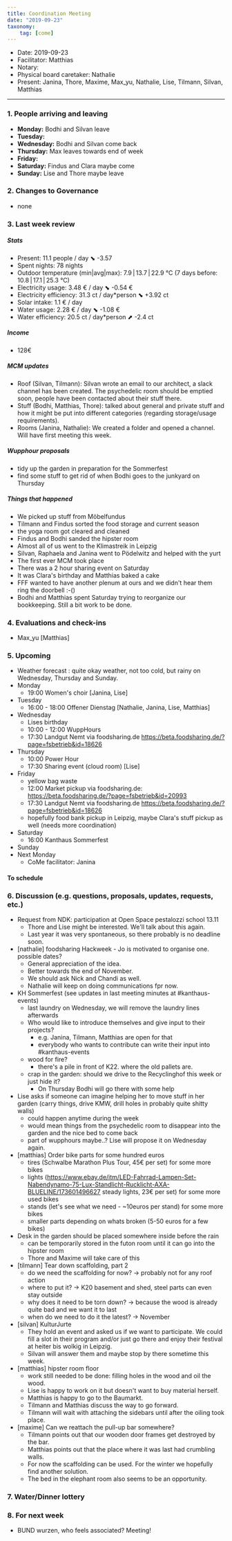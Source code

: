 ```yaml
---
title: Coordination Meeting
date: "2019-09-23"
taxonomy:
    tag: [come]
---
```


<!--
Hello facilitator/notary! Thank you for your services. Here is some advice for facilitating coordination meetings:
  - Prepare the meeting a bit beforehand (find out about evaluations, gas, electricity and water usages, waste collections, income, scheduled events). You can ask others to assist you.
  - Notify people 10 minutes before the meeting starts. (Watching the clock is not super fun, people will be grateful if you do it for them.)
  - Start at 10:00 sharp, or earlier if everyone is there. (Waiting is time-wasting, be a time-saver!)
  - If you don't want to take notes yourself ask someone else to take care of that. (This pad can easily be used to read from and write in simultaneously.)
  - Go through the ordered points in order, even if nothing has changed. (They are arranged to try and get the most relevant information to most people.)
  - Feel welcome to moderate conversation if off-topic or too detailed. (Are listeners interested? Are speakers satisfied? Can you identify a sub-group?)
  - Try to finish the meeting before 11:00. (There is always more to talk about and it's important for people to know that CoMes don't take forever.)
  - Leave the room once the meeting has ended. (This sends a clear signal to everyone else that they can also leave and get on with their day.)
  - Take care that the meeting minutes will be put to kanthaus.online. (If you don't know how to do it, ask someone to help you with it. But do it today!)
  - As soon as the minutes are online, empty the pad from all irrelevant things and get it ready for the next facilitator. (Only keep regular events such as CoMe, power hour, regular food pickups and such. Move the counter figures from 'last 7 days' to '7 days before that' and adjust the date to next week.)
  - Have fun!
-->

- Date: 2019-09-23
- Facilitator: Matthias
- Notary:
- Physical board caretaker: Nathalie
- Present: Janina, Thore, Maxime, Max_yu, Nathalie, Lise, Tilmann, Silvan, Matthias

----
<!-- 0. Minute of silence -->

### 1. People arriving and leaving
- **Monday:** Bodhi and Silvan leave
- **Tuesday:**
- **Wednesday:** Bodhi and Silvan come back
- **Thursday:** Max leaves towards end of week
- **Friday:**
- **Saturday:** Findus and Clara maybe come
- **Sunday:** Lise and Thore maybe leave

### 2. Changes to Governance
- none

### 3. Last week review

##### Stats
<!-- Read counters in heating room and append to water.csv and gas.csv in https://gitlab.com/kanthaus/kanthaus-public/tree/master/resourcesUsed, update the residence record (https://gitlab.com/kanthaus/kanthaus-private/blob/master/residenceRecord.csv) otherwise the script will complain -->
<!-- press the play button on https://gitlab.com/kanthaus/kanthaus-private/pipeline_schedules and it will print to #kanthaus-residence -->

- Present: 11.1 people / day ⬊  -3.57
- Spent nights: 78 nights
- Outdoor temperature (min|avg|max): 7.9 | 13.7 | 22.9 °C (7 days before: 10.8 | 17.1 | 25.3 °C)
- Electricity usage: 3.48 € / day ⬊ -0.54 €
- Electricity efficiency: 31.3 ct / day*person ⬊ +3.92 ct
- Solar intake: 1.1 € / day
- Water usage: 2.28 € / day ⬊ -1.08 €
- Water efficiency: 20.5 ct / day*person ⬈ -2.4 ct


##### Income
- 128€

##### MCM updates
<!-- Project managers from tasks defined during the MCM should report about the current situation -->
- Roof (Silvan, Tilmann): Silvan wrote an email to our architect, a slack channel has been created. The psychedelic room should be emptied soon, people have been contacted about their stuff there.
- Stuff (Bodhi, Matthias, Thore): talked about general and private stuff and how it might be put into different categories (regarding storage/usage requirements).
- Rooms (Janina, Nathalie): We created a folder and opened a channel. Will have first meeting this week.

##### Wupphour proposals
- tidy up the garden in preparation for the Sommerfest
- find some stuff to get rid of when Bodhi goes to the junkyard on Thursday

##### Things that happened
- We picked up stuff from Möbelfundus
- Tilmann and Findus sorted the food storage and current season
- the yoga room got cleared and cleaned
- Findus and Bodhi sanded the hipster room
- Almost all of us went to the Klimastreik in Leipzig
- Silvan, Raphaela and Janina went to Pödelwitz and helped with the yurt
- The first ever MCM took place
- There was a 2 hour sharing event on Saturday
- It was Clara's birthday and Matthias baked a cake
- FFF wanted to have another plenum at ours and we didn't hear them ring the doorbell :-()
- Bodhi and Matthias spent Saturday trying to reorganize our bookkeeping. Still a bit work to be done.
 
### 4. Evaluations and check-ins
- Max_yu [Matthias]

### 5. Upcoming <!-- https://cloud.kanthaus.online/apps/calendar/ -->
- Weather forecast <!-- https://www.accuweather.com/en/de/wurzen/04808/weather-forecast/171287 -->: quite okay weather, not too cold, but rainy on Wednesday, Thursday and Sunday.
- Monday
    - 19:00 Women's choir [Janina, Lise]
- Tuesday
    - 16:00 - 18:00 Offener Dienstag [Nathalie, Janina, Lise, Matthias]
- Wednesday
    - Lises birthday
    - 10:00 - 12:00 WuppHours
    - 17:30 Landgut Nemt via foodsharing.de https://beta.foodsharing.de/?page=fsbetrieb&id=18626
- Thursday
    - 10:00 Power Hour
    - 17:30 Sharing event (cloud room) [Lise]
- Friday
    - yellow bag waste
    - 12:00 Market pickup via foodsharing.de: https://beta.foodsharing.de/?page=fsbetrieb&id=20993
    - 17:30 Landgut Nemt via foodsharing.de https://beta.foodsharing.de/?page=fsbetrieb&id=18626
    - hopefully food bank pickup in Leipzig, maybe Clara's stuff pickup as well (needs more coordination)
- Saturday
    - 16:00 Kanthaus Sommerfest
- Sunday
- Next Monday
    - CoMe facilitator: Janina

#### To schedule

### 6. Discussion (e.g. questions, proposals, updates, requests, etc.)
- Request from NDK: participation at Open Space pestalozzi school 13.11
    - Thore and Lise might be interested. We'll talk about this again.
    - Last year it was very spontaneous, so there probably is no deadline soon.
- [nathalie] foodsharing Hackweek - Jo is motivated to organise one. possible dates?
    - General appreciation of the idea.
    - Better towards the end of November.
    - We should ask Nick and Chandi as well.
    - Nathalie will keep on doing communications fpr now.
- KH Sommerfest (see updates in last meeting minutes at #kanthaus-events)
    - last laundry on Wednesday, we will remove the laundry lines afterwards
    - Who would like to introduce themselves and give input to their projects?
        - e.g. Janina, Tilmann, Matthias are open for that
        - everybody who wants to contribute can write their input into #kanthaus-events
    - wood for fire?
        - there's a pile in front of K22. where the old pallets are.
    - crap in the garden: should we drive to the Recyclinghof this week or just hide it?
        - On Thursday Bodhi will go there with some help
- Lise asks if someone can imagine helping her to move stuff in her garden (carry things, drive KMW, drill holes in probably quite shitty walls)
    - could happen anytime during the week
    - would mean things from the psychedelic room to disappear into the garden and the nice bed to come back
    - part of wupphours maybe..? Lise will propose it on Wednesday again.
- [matthias]  Order bike parts for some hundred euros
    - tires (Schwalbe Marathon Plus Tour, 45€ per set) for some more bikes
    - lights (https://www.ebay.de/itm/LED-Fahrrad-Lampen-Set-Nabendynamo-75-Lux-Standlicht-Rucklicht-AXA-BLUELINE/173601496627 steady lights, 23€ per set) for some more used bikes
    - stands (let's see what we need - ~10euros per stand) for some more bikes
    - smaller parts depending on whats broken (5-50 euros for a few bikes)
- Desk in the garden should be placed somewhere inside before the rain
    - can be temporarily stored in the futon room until it can go into the hipster room
    - Thore and Maxime will take care of this
- [tilmann] Tear down scaffolding, part 2
    - do we need the scaffolding for now? -> probably not for any roof action
    - where to put it? -> K20 basement and shed, steel parts can even stay outside
    - why does it need to be torn down? -> because the wood is already quite bad and we want it to last
    - when do we need to do it the latest? -> November
- [silvan] KulturJurte
    - They hold an event and asked us if we want to participate. We could fill a slot in their program and/or just go there and enjoy their festival at heiter bis wolkig in Leipzig.
    - Silvan will answer them and maybe stop by there sometime this week.
- [matthias] hipster room floor
    - work still needed to be done: filling holes in the wood and oil the wood.
    - Lise is happy to work on it but doesn't want to buy material herself.
    - Matthias is happy to go to the Baumarkt.
    - Tilmann and Matthias discuss the way to go forward.
    - Tilmann will wait with attaching the sidebars until after the oiling took place.
- [maxime] Can we reattach the pull-up bar somewhere?
    - Tilmann points out that our wooden door frames get destroyed by the bar.
    - Matthias points out that the place where it was last had crumbling walls.
    - For now the scaffolding can be used. For the winter we hopefully find another solution.
    - The bed in the elephant room also seems to be an opportunity.

### 7. Water/Dinner lottery


### 8. For next week
- BUND wurzen, who feels associated? Meeting!